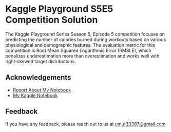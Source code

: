 # Kaggle Playground S5E5 Competition Solution

The Kaggle Playground Series Season 5, Episode 5 competition focuses on predicting the number of calories burned during workouts based on various physiological and demographic features. The evaluation metric for this competition is Root Mean Squared Logarithmic Error (RMSLE), which penalizes underestimation more than overestimation and works well with right-skewed target distributions.

## Acknowledgements

 - [Report About My Notebook](https://medium.com/@japyh/playground-series-s5e5-216-4316-4715112b79ec)
 - [My Kaggle Notebook](https://www.kaggle.com/code/deryaumutkulal/s5e5-ensemble)

## Feedback

If you have any feedback, please reach out to us at umut33387@gmail.com

